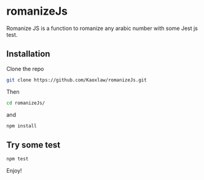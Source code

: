 # romanizeJs

Romanize JS is a function to romanize any arabic number with some Jest js test.

## Installation

Clone the repo

```bash
git clone https://github.com/Kaoxlaw/romanizeJs.git
```

Then

```bash
cd romanizeJs/
```

and

```bash
npm install
```

## Try some test

```bash
npm test
```

Enjoy!

